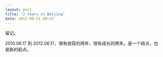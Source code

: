 ```yaml
---
layout: post
title: "2 Years in Beijing"
date: 2012-06-21 09:47
---
```


留记。

2010.06.17 到 2012.06.17，很有收获的两年，很有成长的两年。是一个结点，也是新的起点。


